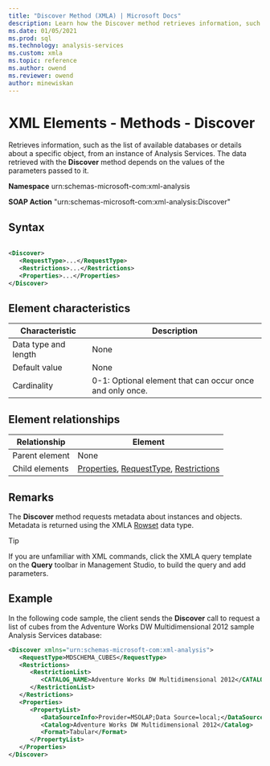 ```yaml
---
title: "Discover Method (XMLA) | Microsoft Docs"
description: Learn how the Discover method retrieves information, such as the list of available databases or details about a specific object, from an instance of Analysis Services.
ms.date: 01/05/2021
ms.prod: sql
ms.technology: analysis-services
ms.custom: xmla
ms.topic: reference
ms.author: owend
ms.reviewer: owend
author: minewiskan
---
```

# XML Elements - Methods - Discover

  Retrieves information, such as the list of available databases or details about a specific object, from an instance of Analysis Services. The data retrieved with the **Discover** method depends on the values of the parameters passed to it.  
  
 **Namespace** urn:schemas-microsoft-com:xml-analysis  
  
 **SOAP Action** "urn:schemas-microsoft-com:xml-analysis:Discover"  
  
## Syntax  
  
```xml  
  
<Discover>  
   <RequestType>...</RequestType>  
   <Restrictions>...</Restrictions>  
   <Properties>...</Properties>  
</Discover>  
```  
  
## Element characteristics  
  
|Characteristic|Description|  
|--------------------|-----------------|  
|Data type and length|None|  
|Default value|None|  
|Cardinality|0-1: Optional element that can occur once and only once.|  
  
## Element relationships  
  
|Relationship|Element|  
|------------------|-------------|  
|Parent element|None|  
|Child elements|[Properties](xml-elements-properties/properties-element-xmla.md), [RequestType](xml-elements-properties/requesttype-element-xmla.md), [Restrictions](xml-elements-properties/restrictions-element-xmla.md)|  
  
## Remarks

 The **Discover** method requests metadata about instances and objects. Metadata is returned using the XMLA [Rowset](xml-data-types/rowset-data-type-xmla.md) data type.  

> [!TIP]
> If you are unfamiliar with XML commands, click the XMLA query template on the **Query** toolbar in Management Studio, to build the query and add parameters.
  
## Example

 In the following code sample, the client sends the **Discover** call to request a list of cubes from the Adventure Works DW Multidimensional 2012 sample Analysis Services database:  
  
```xml  
<Discover xmlns="urn:schemas-microsoft-com:xml-analysis">  
   <RequestType>MDSCHEMA_CUBES</RequestType>  
   <Restrictions>  
      <RestrictionList>  
         <CATALOG_NAME>Adventure Works DW Multidimensional 2012</CATALOG_NAME>  
      </RestrictionList>  
   </Restrictions>  
   <Properties>  
      <PropertyList>  
         <DataSourceInfo>Provider=MSOLAP;Data Source=local;</DataSourceInfo>  
         <Catalog>Adventure Works DW Multidimensional 2012</Catalog>  
         <Format>Tabular</Format>  
      </PropertyList>  
   </Properties>  
</Discover>  
```
